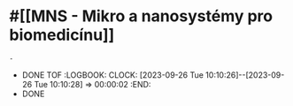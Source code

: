 # #[[MNS - Mikro a nanosystémy pro biomedicínu]]
	-
- DONE  TOF
  :LOGBOOK:
  CLOCK: [2023-09-26 Tue 10:10:26]--[2023-09-26 Tue 10:10:28] =>  00:00:02
  :END:
- DONE